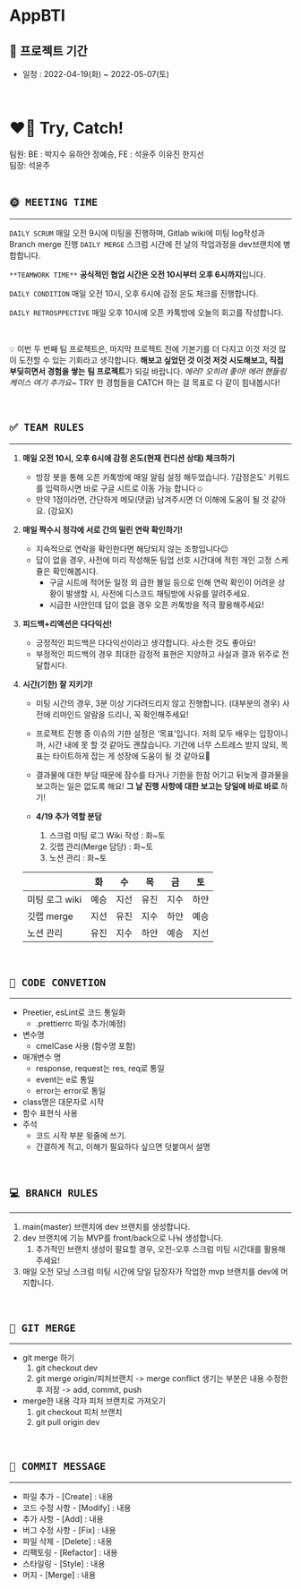 # AppBTI

## 📆 프로젝트 기간

- 일정 : 2022-04-19(화) ~ 2022-05-07(토)  
<br>  

# ❤️‍🔥 Try, Catch!

팀원: BE : 박지수 유하얀 정예승, FE : 석윤주 이유진 한지선  
팀장: 석윤주  
<br>   

## `🌞 MEETING TIME`

---
 `DAILY SCRUM` 매일 오전 9시에 미팅을 진행하며, Gitlab wiki에 미팅 log작성과 Branch merge 진행
 `DAILY MERGE` 스크럼 시간에 전 날의 작업과정을 dev브랜치에 병합합니다.

 `**TEAMWORK TIME**`  **공식적인 협업 시간은 오전 10시부터 오후 6시까지**입니다. 

 `DAILY CONDITION` 매일 오전 10시, 오후 6시에 감정 온도 체크를 진행합니다.

 `DAILY RETROSPPECTIVE`  매일 오후 10시에 오픈 카톡방에 오늘의 회고를 작성합니다.

<br>  

<aside>

💡 이번 두 번째 팀 프로젝트은, 마지막 프로젝트 전에 기본기를 더 다지고 이것 저것 많이 도전할 수 있는 기회라고 생각합니다.
**해보고 싶었던 것 이것 저것 시도해보고, 직접 부딪히면서 경험을 쌓는** **팀 프로젝트**가 되길 바랍니다. 
*에러? 오히려 좋아! 에러 핸들링 케이스 여기 추가요~*
TRY 한 경험들을 CATCH 하는 걸 목표로 다 같이 힘내봅시다!

</aside>

<br>  

## `✅ TEAM RULES`

---

1. **매일 오전 10시, 오후 6시에 감정 온도(현재 컨디션 상태) 체크하기**
    - 방장 봇을 통해 오픈 카톡방에 매일 알림 설정 해두었습니다. 
    ’/감정온도’ 키워드를 입력하시면 바로 구글 시트로 이동 가능 합니다☺
    - 만약 1점이라면, 간단하게 메모(댓글) 남겨주시면 더 이해에 도움이 될 것 같아요. (강요X)
2. **매일 짝수시 정각에 서로 간의 밀린 연락 확인하기!**
    - 지속적으로 연락을 확인한다면 해당되지 않는 조항입니다😉
    - 답이 없을 경우, 사전에 미리 작성해둔 팀업 선호 시간대에 적힌 개인 고정 스케쥴은 확인해봅시다.
        - 구글 시트에 적어둔 일정 외 급한 볼일 등으로 인해 연락 확인이 어려운 상황이 발생할 시, 사전에 디스코드 채팅방에 사유를 알려주세요.
        - 시급한 사안인데 답이 없을 경우 오픈 카톡방을 적극 활용해주세요!
3. **피드백+리액션은 다다익선!** 
    - 긍정적인 피드백은 다다익선이라고 생각합니다. 사소한 것도 좋아요!
    - 부정적인 피드백의 경우 최대한 감정적 표현은 지양하고 사실과 결과 위주로 전달합시다.
4. **시간(기한) 잘 지키기!**  
    - 미팅 시간의 경우, 3분 이상 기다려드리지 않고 진행합니다. 
    (대부분의 경우) 사전에 리마인드 알람을 드리니, 꼭 확인해주세요!
    - 프로젝트 진행 중 이슈의 기한 설정은 ‘목표’입니다. 
    저희 모두 배우는 입장이니까, 시간 내에 못 할 것 같아도 괜찮습니다. 
    기간에 너무 스트레스 받지 않되, 목표는 타이트하게 잡는 게 성장에 도움이 될 것 같아요🙂
    - 결과물에 대한 부담 때문에 잠수를 타거나 기한을 한참 어기고 뒤늦게 결과물을 보고하는 일은 없도록 해요! **그 날 진행 사항에 대한 보고는 당일에 바로 바로** 하기!
    
    - **4/19 추가 역할 분담**        
        
        1. 스크럼 미팅 로그 Wiki 작성 : 화~토
        2. 깃랩 관리(Merge 담당) : 화~토
        3. 노션 관리 : 화~토
        
    
    |  | 화 | 수 | 목 | 금 | 토 |
    | --- | --- | --- | --- | --- | --- |
    | 미팅 로그 wiki | 예승 | 지선 | 유진 | 지수 | 하얀 |
    | 깃랩 merge | 지선 | 유진 | 지수 | 하얀 | 예승 |
    | 노션 관리 | 유진 | 지수 | 하얀 | 예승 | 지선 |

<br>  


## `🎀 CODE CONVETION`

---

- Preetier, esLint로 코드 통일화
    - .prettierrc 파일 추가(예정)
- 변수명
    - cmelCase 사용 (함수명 포함)
- 매개변수 명
    - response, request는 res, req로 통일
    - event는 e로 통일
    - error는 error로 통일
- class명은 대문자로 시작
- 함수 표현식 사용
- 주석
    - 코드 시작 부분 윗줄에 쓰기.
    - 간결하게 적고, 이해가 필요하다 싶으면 덧붙여서 설명

<br>     

## `💻 BRANCH RULES`

---

1. main(master) 브랜치에 dev 브랜치를 생성합니다.
2. dev 브랜치에 기능 MVP를 front/back으로 나눠 생성합니다.
    1. 추가적인 브랜치 생성이 필요할 경우, 오전-오후 스크럼 미팅 시간대를 활용해주세요!
3. 매일 오전 모닝 스크럼 미팅 시간에 당일 담장자가 작업한 mvp 브랜치를 dev에 머지합니다.

<br>     

## `🔌 GIT MERGE`

---

- git merge 하기
    1. git checkout dev
    2. git merge origin/피처브랜치
    -> merge conflict 생기는 부분은 내용 수정한 후 저장 -> add, commit, push
- merge한 내용 각자 피처 브랜치로 가져오기
    1. git checkout 피처 브랜치
    2. git pull origin dev

<br>     

## `🎈 COMMIT MESSAGE`

---

- 파일 추가 - [Create] : 내용
- 코드 수정 사항 - [Modify] : 내용
- 추가 사항 - [Add] : 내용
- 버그 수정 사항 - [Fix] : 내용
- 파일 삭제 - [Delete] : 내용
- 리팩토링 - [Refactor] : 내용
- 스타일링 - [Style] : 내용
- 머지 - [Merge] : 내용

<br>     


